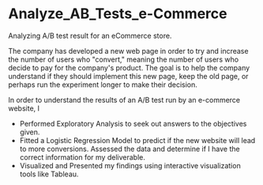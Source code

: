 # Analyze_AB_Tests_e-Commerce
Analyzing A/B test result for an eCommerce store.

The company has developed a new web page in order to try and increase the number of users who "convert," meaning the number of users who decide to pay for the company's product. The goal is to help the company understand if they should implement this new page, keep the old page, or perhaps run the experiment longer to make their decision.

In order to understand the results of an A/B test run by an e-commerce website, I
- Performed Exploratory Analysis to seek out answers to the objectives given.
- Fitted a Logistic Regression Model to predict if the new website will lead to more conversions.
 Assessed the data and determine if I have the correct information for my deliverable.
- Visualized and Presented my findings using interactive visualization tools like Tableau.
